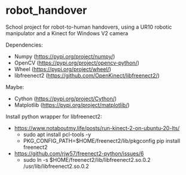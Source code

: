 # robot_handover
School project for robot-to-human handovers, using a UR10 robotic manipulator and a Kinect for Windows V2 camera


Dependencies:
- Numpy (https://pypi.org/project/numpy/)
- OpenCV (https://pypi.org/project/opencv-python/)
- Wheel (https://pypi.org/project/wheel/)
- libfreenect2 (https://github.com/OpenKinect/libfreenect2/)

Maybe:
- Cython (https://pypi.org/project/Cython/)
- Matplotlib (https://pypi.org/project/matplotlib/)

Install python wrapper for libfreenect2:
- https://www.notaboutmy.life/posts/run-kinect-2-on-ubuntu-20-lts/
  * sudo apt install pcl-tools -y
  * PKG_CONFIG_PATH=$HOME/freenect2/lib/pkgconfig pip install freenect2
- https://github.com/rjw57/freenect2-python/issues/6
  * sudo ln -s $HOME/freenect2/lib/libfreenect2.so.0.2 /usr/lib/libfreenect2.so.0.2


